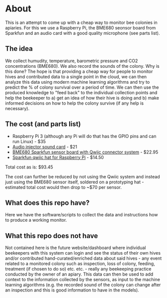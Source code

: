 # About

This is an attempt to come up with a cheap way to monitor bee colonies in apiaries. For this we use a Raspberry Pi, the BME680 seonsor board from Sparkfun and an audio card with a good quality microphone (see parts list).

## The idea

We collect humudity, temperature, barometric pressure and CO2 concentrations (BME680). We also record the sounds of the colony. Why is this done? The hope is that providing a cheap way for people to monitor hives and contributed data to a single point in the cloud, we can then analyze this data using modern machine learning algorithms and try to predict the % of colony survival over a period of time. We can then use the produced knowledge to "feed back" to the individual collection points and help the beekeeper to a) get an idea of how their hive is doing and b) make informed decisions on how to help the colony survive (if any help is necessary).

## The cost (and parts list)

* Raspberry Pi 3 (although any Pi will do that has the GPIO pins and can run Linux) - $35
* <a href="https://www.amazon.com/gp/product/B01HCC0210/ref=ppx_yo_dt_b_search_asin_title?ie=UTF8&psc=1">Audio injector sound card</a> - $21
* <a href="https://www.amazon.com/gp/product/B088KW9SWK/ref=ppx_yo_dt_b_search_asin_title?ie=UTF8&psc=1">BME680 Sparkfun sensor board with Qwiic connector system</a> - $22.95
* <a href="https://www.amazon.com/gp/product/B07JBK2LBZ/ref=ppx_yo_dt_b_search_asin_title?ie=UTF8&psc=1">Sparkfun qwiic hat for Raspberry Pi</a> - $14.50

Total cost as is: $93.45

The cost can further be reduced by not using the Qwiic system and instead just using the BME680 sensor itself, soldered on a prototyping hat - estimated total cost would then drop to ~$70 per sensor.

## What does this repo have?

Here we have the software/scripts to collect the data and instructions how to produce a working monitor. 

## What this repo does not have

Not contained here is the future website/dashboard where individual beekeepers with this system can login and see the status of their own hives and/or contributed hand-curated/enriched data about said hives - any event related to a monitored colony such as inspection, loss of colony, feeding, treatment (if chosen to do so) etc. etc. - really any beekeeping practice conducted by the owner of an apiary. This data can then be used to add context to the information collected by the sensors, as input to the machine learning algorithms (e.g. the recorded sound of the colony can change after an inspection and this is good information to have in the models).
